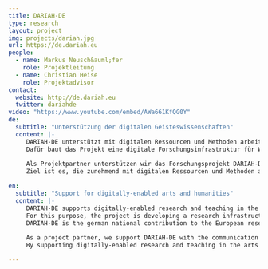 ```yaml
---
title: DARIAH-DE
type: research
layout: project
img: projects/dariah.jpg
url: https://de.dariah.eu
people:
  - name: Markus Neusch&auml;fer
    role: Projektleitung
  - name: Christian Heise
    role: Projektadvisor
contact:
  website: http://de.dariah.eu
  twitter: dariahde
video: "https://www.youtube.com/embed/AWa661KfQG0Y"
de:
  subtitle: "Unterstützung der digitalen Geisteswissenschaften"
  content: |-
     DARIAH-DE unterstützt mit digitalen Ressourcen und Methoden arbeitende Geistes- und KulturwissenschaftlerInnen in Forschung und Lehre. 
     Dafür baut das Projekt eine digitale Forschungsinfrastruktur für Werkzeuge und Forschungsdaten auf und entwickelt Materialien für Lehre und Weiterbildung im Bereich der Digital Humanities (DH).
     
     Als Projektpartner unterstützen wir das Forschungsprojekt DARIAH-DE bei der Kommunikation und Dissemination rund um Ausrichtung, Inhalte und Ergebnisse der digitalen Geisteswissenschaften (Digital Humanities). 
     Ziel ist es, die zunehmend mit digitalen Ressourcen und Methoden arbeitenden Geistes- und Kulturwissenschaftler in Forschung und Lehre zu betreuen und so die Nutzung von digitalen Inhalten, Ressourcen, Werkzeugen und offenen Forschungsinfrastrukturen zu fördern.

en:
  subtitle: "Support for digitally-enabled arts and humanities"
  content: |-
     DARIAH-DE supports digitally-enabled research and teaching in the arts and humanities. 
     For this purpose, the project is developing a research infrastructure in support of service and research data as well as materials for research and teaching in the Digital Humanities. 
     DARIAH-DE is the german national contribution to the European research infrastructure "DARIAH-EU - Digital Research Infrastructure for the Arts and Humanities" within the framework of ESFRI.
     
     As a project partner, we support DARIAH-DE with the communication and dissemination of the allignment, content, and results of the digital humanities. 
     By supporting digitally-enabled research and teaching in the arts and humanities, we hope to further the progression of the field and thereby the use of digital content, ressources, tools, and open research infrastructures. 

---
```



